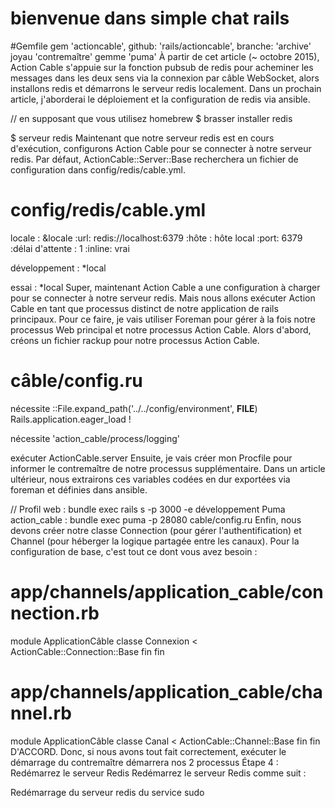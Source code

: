 # bienvenue dans simple chat rails


#Gemfile
gem 'actioncable', github: 'rails/actioncable', branche: 'archive'
joyau 'contremaître'
gemme 'puma'
À partir de cet article (~ octobre 2015), Action Cable s'appuie sur la fonction pubsub de redis pour acheminer les messages dans les deux sens via la connexion par câble WebSocket, alors installons redis et démarrons le serveur redis localement. Dans un prochain article, j'aborderai le déploiement et la configuration de redis via ansible.

// en supposant que vous utilisez homebrew
$ brasser installer redis

$ serveur redis
Maintenant que notre serveur redis est en cours d'exécution, configurons Action Cable pour se connecter à notre serveur redis. Par défaut, ActionCable::Server::Base recherchera un fichier de configuration dans config/redis/cable.yml.

# config/redis/cable.yml

locale : &locale
   :url: redis://localhost:6379
   :hôte : hôte local
   :port: 6379
   :délai d'attente : 1
   :inline: vrai

développement : *local

essai : *local
Super, maintenant Action Cable a une configuration à charger pour se connecter à notre serveur redis. Mais nous allons exécuter Action Cable en tant que processus distinct de notre application de rails principaux. Pour ce faire, je vais utiliser Foreman pour gérer à la fois notre processus Web principal et notre processus Action Cable. Alors d'abord, créons un fichier rackup pour notre processus Action Cable.

# câble/config.ru
nécessite ::File.expand_path('../../config/environment', __FILE__)
Rails.application.eager_load !

nécessite 'action_cable/process/logging'

exécuter ActionCable.server
Ensuite, je vais créer mon Procfile pour informer le contremaître de notre processus supplémentaire. Dans un article ultérieur, nous extrairons ces variables codées en dur exportées via foreman et définies dans ansible.

// Profil
web : bundle exec rails s -p 3000 -e développement Puma
action_cable : bundle exec puma -p 28080 cable/config.ru
Enfin, nous devons créer notre classe Connection (pour gérer l'authentification) et Channel (pour héberger la logique partagée entre les canaux). Pour la configuration de base, c'est tout ce dont vous avez besoin :

# app/channels/application_cable/connection.rb

module ApplicationCâble
   classe Connexion < ActionCable::Connection::Base
   fin
fin

# app/channels/application_cable/channel.rb
module ApplicationCâble
   classe Canal < ActionCable::Channel::Base
   fin
fin
D'ACCORD. Donc, si nous avons tout fait correctement, exécuter le démarrage du contremaître démarrera nos 2 processus
Étape 4 : Redémarrez le serveur Redis
Redémarrez le serveur Redis comme suit :

  Redémarrage du serveur redis du service sudo
